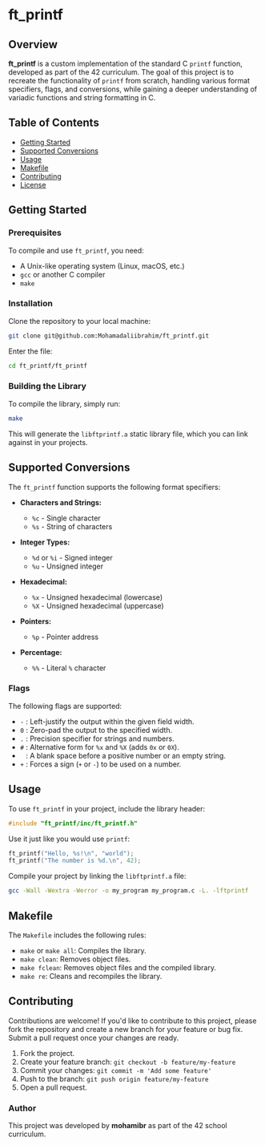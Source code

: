 
# ft_printf

## Overview

**ft_printf** is a custom implementation of the standard C `printf` function, developed as part of the 42 curriculum. The goal of this project is to recreate the functionality of `printf` from scratch, handling various format specifiers, flags, and conversions, while gaining a deeper understanding of variadic functions and string formatting in C.

## Table of Contents

- [Getting Started](#getting-started)
- [Supported Conversions](#supported-conversions)
- [Usage](#usage)
- [Makefile](#makefile)
- [Contributing](#contributing)
- [License](#license)

## Getting Started

### Prerequisites

To compile and use `ft_printf`, you need:
- A Unix-like operating system (Linux, macOS, etc.)
- `gcc` or another C compiler
- `make`

### Installation

Clone the repository to your local machine:

```bash
git clone git@github.com:Mohamadaliibrahim/ft_printf.git
```
Enter the file:
```bash
cd ft_printf/ft_printf
```

### Building the Library

To compile the library, simply run:

```bash
make
```

This will generate the `libftprintf.a` static library file, which you can link against in your projects.

## Supported Conversions

The `ft_printf` function supports the following format specifiers:

- **Characters and Strings:**
  - `%c` - Single character
  - `%s` - String of characters

- **Integer Types:**
  - `%d` or `%i` - Signed integer
  - `%u` - Unsigned integer

- **Hexadecimal:**
  - `%x` - Unsigned hexadecimal (lowercase)
  - `%X` - Unsigned hexadecimal (uppercase)

- **Pointers:**
  - `%p` - Pointer address

- **Percentage:**
  - `%%` - Literal `%` character

### Flags

The following flags are supported:

- `-` : Left-justify the output within the given field width.
- `0` : Zero-pad the output to the specified width.
- `.` : Precision specifier for strings and numbers.
- `#` : Alternative form for `%x` and `%X` (adds `0x` or `0X`).
- ` ` : A blank space before a positive number or an empty string.
- `+` : Forces a sign (`+` or `-`) to be used on a number.

## Usage

To use `ft_printf` in your project, include the library header:

```c
#include "ft_printf/inc/ft_printf.h"
```

Use it just like you would use `printf`:

```c
ft_printf("Hello, %s!\n", "world");
ft_printf("The number is %d.\n", 42);
```

Compile your project by linking the `libftprintf.a` file:

```bash
gcc -Wall -Wextra -Werror -o my_program my_program.c -L. -lftprintf
```

## Makefile

The `Makefile` includes the following rules:

- `make` or `make all`: Compiles the library.
- `make clean`: Removes object files.
- `make fclean`: Removes object files and the compiled library.
- `make re`: Cleans and recompiles the library.

## Contributing

Contributions are welcome! If you'd like to contribute to this project, please fork the repository and create a new branch for your feature or bug fix. Submit a pull request once your changes are ready.

1. Fork the project.
2. Create your feature branch: `git checkout -b feature/my-feature`
3. Commit your changes: `git commit -m 'Add some feature'`
4. Push to the branch: `git push origin feature/my-feature`
5. Open a pull request.

### Author

This project was developed by **mohamibr** as part of the 42 school curriculum.
